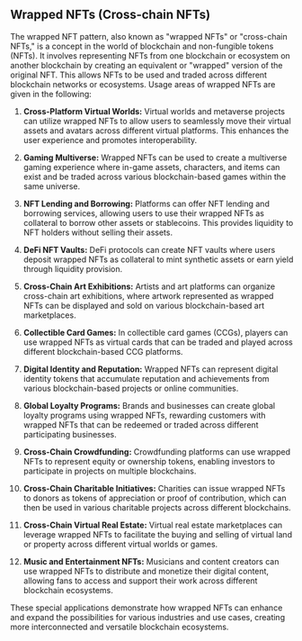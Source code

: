## Wrapped NFTs  (Cross-chain NFTs)
The wrapped NFT pattern, also known as "wrapped NFTs" or "cross-chain NFTs," is a concept in the world of blockchain and non-fungible tokens (NFTs). It involves representing NFTs from one blockchain or ecosystem on another blockchain by creating an equivalent or "wrapped" version of the original NFT. This allows NFTs to be used and traded across different blockchain networks or ecosystems.
Usage areas of wrapped NFTs are given in the following:

1.  **Cross-Platform Virtual Worlds:** Virtual worlds and metaverse projects can utilize wrapped NFTs to allow users to seamlessly move their virtual assets and avatars across different virtual platforms. This enhances the user experience and promotes interoperability.
    
2.  **Gaming Multiverse:** Wrapped NFTs can be used to create a multiverse gaming experience where in-game assets, characters, and items can exist and be traded across various blockchain-based games within the same universe.
    
3.  **NFT Lending and Borrowing:** Platforms can offer NFT lending and borrowing services, allowing users to use their wrapped NFTs as collateral to borrow other assets or stablecoins. This provides liquidity to NFT holders without selling their assets.
    
4.  **DeFi NFT Vaults:** DeFi protocols can create NFT vaults where users deposit wrapped NFTs as collateral to mint synthetic assets or earn yield through liquidity provision.
    
5.  **Cross-Chain Art Exhibitions:** Artists and art platforms can organize cross-chain art exhibitions, where artwork represented as wrapped NFTs can be displayed and sold on various blockchain-based art marketplaces.
    
6.  **Collectible Card Games:** In collectible card games (CCGs), players can use wrapped NFTs as virtual cards that can be traded and played across different blockchain-based CCG platforms.
    
7.  **Digital Identity and Reputation:** Wrapped NFTs can represent digital identity tokens that accumulate reputation and achievements from various blockchain-based projects or online communities.
    
8.  **Global Loyalty Programs:** Brands and businesses can create global loyalty programs using wrapped NFTs, rewarding customers with wrapped NFTs that can be redeemed or traded across different participating businesses.
    
9.  **Cross-Chain Crowdfunding:** Crowdfunding platforms can use wrapped NFTs to represent equity or ownership tokens, enabling investors to participate in projects on multiple blockchains.
    
10.  **Cross-Chain Charitable Initiatives:** Charities can issue wrapped NFTs to donors as tokens of appreciation or proof of contribution, which can then be used in various charitable projects across different blockchains.
    
11.  **Cross-Chain Virtual Real Estate:** Virtual real estate marketplaces can leverage wrapped NFTs to facilitate the buying and selling of virtual land or property across different virtual worlds or games.
    
12.  **Music and Entertainment NFTs:** Musicians and content creators can use wrapped NFTs to distribute and monetize their digital content, allowing fans to access and support their work across different blockchain ecosystems.
    
These special applications demonstrate how wrapped NFTs can enhance and expand the possibilities for various industries and use cases, creating more interconnected and versatile blockchain ecosystems.